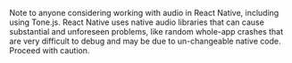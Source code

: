 Note to anyone considering working with audio in React Native, including using Tone.js.  React Native uses native audio libraries that can cause substantial and unforeseen problems, like random whole-app crashes that are very difficult to debug and may be due to un-changeable native code.  Proceed with caution.